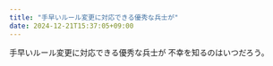 ```yaml
---
title: "手早いルール変更に対応できる優秀な兵士が"
date: 2024-12-21T15:37:05+09:00
---
```

手早いルール変更に対応できる優秀な兵士が
不幸を知るのはいつだろう。
